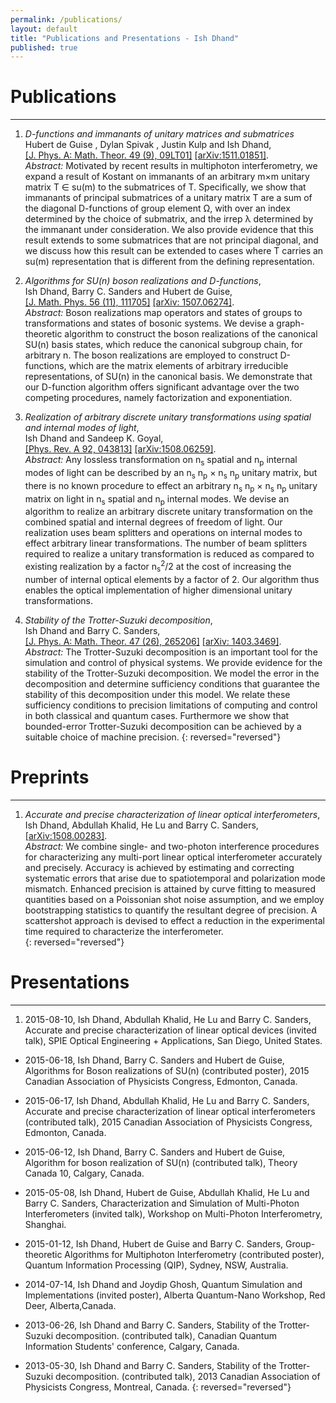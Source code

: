```yaml
---
permalink: /publications/
layout: default
title: "Publications and Presentations - Ish Dhand"
published: true
---
```












# Publications
------------------
1. _D-functions and immanants of unitary matrices and submatrices_  
Hubert de Guise , Dylan Spivak , Justin Kulp and Ish Dhand,  
[[J. Phys. A: Math. Theor. 49 (9), 09LT01]](http://iopscience.iop.org/article/10.1088/1751-8113/49/9/09LT01) [[arXiv:1511.01851]](http://arxiv.org/abs/1511.01851).  
*Abstract:* Motivated by recent results in multiphoton interferometry, we expand a result of Kostant on immanants of an arbitrary m×m unitary matrix T ∈ su(m) to the submatrices of T. Specifically, we show that immanants of principal submatrices of a unitary matrix T are a sum of the diagonal D-functions of group element Ω, with over an index determined by the choice of submatrix, and the irrep λ determined by the immanant under consideration. We also provide evidence that this result extends to some submatrices that are not principal diagonal, and we discuss how this result can be extended to cases where T carries an su(m) representation that is different from the defining representation.  

1. _Algorithms for SU(n) boson realizations and D-functions_,  
Ish Dhand, Barry C. Sanders and Hubert de Guise,  
[[J. Math. Phys. 56 (11), 111705]](http://scitation.aip.org/content/aip/journal/jmp/56/11/10.1063/1.4935433) 
[[arXiv: 1507.06274]](http://arxiv.org/abs/1507.06274).  
*Abstract:* Boson realizations map operators and states of groups to transformations and states of bosonic systems. We devise a graph-theoretic algorithm to construct the boson realizations of the canonical SU(n) basis states, which reduce the canonical subgroup chain, for arbitrary n. The boson realizations are employed to construct D-functions, which are the matrix elements of arbitrary irreducible representations, of SU(n) in the canonical basis. We demonstrate that our D-function algorithm offers significant advantage over the two competing procedures, namely factorization and exponentiation.

1. _Realization of arbitrary discrete unitary transformations using spatial and internal modes of light_,  
Ish Dhand and Sandeep K. Goyal,  
[[Phys. Rev. A 92, 043813]](http://journals.aps.org/pra/abstract/10.1103/PhysRevA.92.043813)  [[arXiv:1508.06259]](http://arxiv.org/abs/1508.06259).  
*Abstract:* Any lossless transformation on n<sub>s</sub> spatial and n<sub>p</sub> internal modes of light can be described by an n<sub>s</sub> n<sub>p</sub> × n<sub>s</sub> n<sub>p</sub> unitary matrix, but there is no known procedure to effect an arbitrary n<sub>s</sub> n<sub>p</sub> × n<sub>s</sub> n<sub>p</sub> unitary matrix on light in n<sub>s</sub> spatial and n<sub>p</sub> internal modes. We devise an algorithm to realize an arbitrary discrete unitary transformation on the combined spatial and internal degrees of freedom of light. Our realization uses beam splitters and operations on internal modes to effect arbitrary linear transformations. The number of beam splitters required to realize a unitary transformation is reduced as compared to existing realization by a factor n<sub>s</sub><sup>2</sup>/2 at the cost of increasing the number of internal optical elements by a factor of 2. Our algorithm thus enables the optical implementation of higher dimensional unitary transformations.

1. _Stability of the Trotter-Suzuki decomposition_,  
Ish Dhand and Barry C. Sanders,  
[[J. Phys. A: Math. Theor. 47 (26), 265206]](http://iopscience.iop.org/article/10.1088/1751-8113/47/26/265206)  [[arXiv: 1403.3469]](http://arxiv.org/abs/1403.3469).  
*Abstract:* The Trotter-Suzuki decomposition is an important tool for the simulation and control of physical systems. We provide evidence for the stability of the Trotter-Suzuki decomposition. We model the error in the decomposition and determine sufficiency conditions that guarantee the stability of this decomposition under this model. We relate these sufficiency conditions to precision limitations of computing and control in both classical and quantum cases. Furthermore we show that bounded-error Trotter-Suzuki decomposition can be achieved by a suitable choice of machine precision.
{: reversed="reversed"}

# Preprints
------------------
1. _Accurate and precise characterization of linear optical interferometers_,  
Ish Dhand, Abdullah Khalid, He Lu and Barry C. Sanders,  
[[arXiv:1508.00283]](http://arxiv.org/abs/1508.00283).  
*Abstract:* We combine single- and two-photon interference procedures for characterizing any multi-port linear optical interferometer accurately and precisely. Accuracy is achieved by estimating and correcting systematic errors that arise due to spatiotemporal and polarization mode mismatch. Enhanced precision is attained by curve fitting to measured quantities based on a Poissonian shot noise assumption, and we employ bootstrapping statistics to quantify the resultant degree of precision. A scattershot approach is devised to effect a reduction in the experimental time required to characterize the interferometer.  
{: reversed="reversed"}

# Presentations
------------------

1. 2015-08-10, Ish Dhand, Abdullah Khalid, He Lu and Barry C. Sanders, Accurate and precise characterization of linear optical devices (invited talk), SPIE Optical Engineering + Applications, San Diego, United States. 

* 2015-06-18, Ish Dhand, Barry C. Sanders and Hubert de Guise, Algorithms for Boson realizations of SU(n) (contributed poster), 2015 Canadian Association of Physicists Congress, Edmonton, Canada.

* 2015-06-17, Ish Dhand, Abdullah Khalid, He Lu and Barry C. Sanders, Accurate and precise characterization of linear optical interferometers (contributed talk), 2015 Canadian Association of Physicists Congress, Edmonton, Canada.

* 2015-06-12, Ish Dhand, Barry C. Sanders and Hubert de Guise, Algorithm for boson realization of SU(n) (contributed talk), Theory Canada 10, Calgary, Canada. 

* 2015-05-08, Ish Dhand, Hubert de Guise, Abdullah Khalid, He Lu and Barry C. Sanders, Characterization and Simulation of Multi-Photon Interferometers (invited talk), Workshop on Multi-Photon Interferometry, Shanghai.

* 2015-01-12, Ish Dhand, Hubert de Guise and Barry C. Sanders, Group-theoretic Algorithms for Multiphoton Interferometry (contributed poster), Quantum Information Processing (QIP), Sydney, NSW, Australia. 

* 2014-07-14, Ish Dhand and Joydip Ghosh, Quantum Simulation and Implementations (invited poster), Alberta Quantum-Nano Workshop, Red Deer, Alberta,Canada.

* 2013-06-26, Ish Dhand and Barry C. Sanders, Stability of the Trotter-Suzuki decomposition. (contributed talk), Canadian Quantum Information Students' conference, Calgary, Canada.

* 2013-05-30, Ish Dhand and Barry C. Sanders, Stability of the Trotter-Suzuki decomposition. (contributed talk), 2013 Canadian Association of Physicists Congress, Montreal, Canada.
{: reversed="reversed"}
